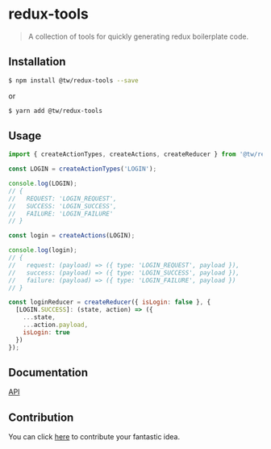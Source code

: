 # redux-tools

> A collection of tools for quickly generating redux boilerplate code.

## Installation

```bash
$ npm install @tw/redux-tools --save 
```

or

```bash
$ yarn add @tw/redux-tools
```

## Usage

```javascript
import { createActionTypes, createActions, createReducer } from '@tw/redux-tools';

const LOGIN = createActionTypes('LOGIN');

console.log(LOGIN);
// {
//   REQUEST: 'LOGIN_REQUEST',
//   SUCCESS: 'LOGIN_SUCCESS',
//   FAILURE: 'LOGIN_FAILURE'
// }

const login = createActions(LOGIN);

console.log(login);
// {
//   request: (payload) => ({ type: 'LOGIN_REQUEST', payload }),
//   success: (payload) => ({ type: 'LOGIN_SUCCESS', payload }),
//   failure: (payload) => ({ type: 'LOGIN_FAILURE', payload })
// }

const loginReducer = createReducer({ isLogin: false }, {
  [LOGIN.SUCCESS]: (state, action) => ({
    ...state,
    ...action.payload,
    isLogin: true
  })
});
```

## Documentation

[API]()

## Contribution

You can click [here](https://github.com/taoweicn/redux-tools/pulls) to contribute your fantastic idea.
